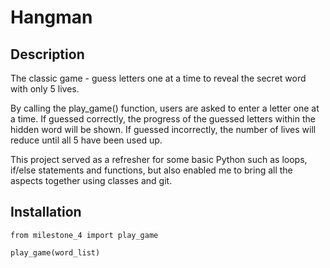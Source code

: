 # Hangman

## Description

The classic game - guess letters one at a time to reveal the secret word with only 5 lives. 

By calling the play_game() function, users are asked to enter a letter one at a time. If guessed correctly, the progress of the guessed letters within the hidden word will be shown. 
If guessed incorrectly, the number of lives will reduce until all 5 have been used up. 

This project served as a refresher for some basic Python such as loops, if/else statements and functions, but also enabled me to bring all the aspects together using classes and git. 

## Installation

    from milestone_4 import play_game

    play_game(word_list)